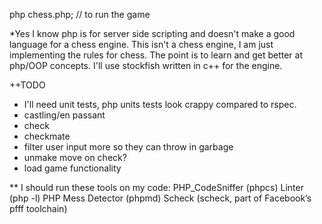 php chess.php; // to run the game

*Yes I know php is for server side scripting and doesn't make a good language for a chess engine. This isn't a chess engine, I am just implementing the rules for chess. The point is to learn and get better at php/OOP concepts. I'll use stockfish written in c++ for the engine.

++TODO
* I'll need unit tests, php units tests look crappy compared to rspec.
* castling/en passant
* check
* checkmate
* filter user input more so they can throw in garbage
* unmake move on check?
* load game functionality

** I should run these tools on my code:
PHP_CodeSniffer (phpcs)
Linter (php -l)
PHP Mess Detector (phpmd)
Scheck (scheck, part of Facebook’s pfff toolchain)
